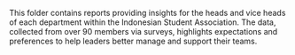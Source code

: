 This folder contains reports providing insights for the heads and vice heads of each department within the Indonesian Student Association. The data, collected from over 90 members via surveys, highlights expectations and preferences to help leaders better manage and support their teams.

